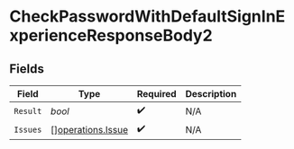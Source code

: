 # CheckPasswordWithDefaultSignInExperienceResponseBody2


## Fields

| Field                                                  | Type                                                   | Required                                               | Description                                            |
| ------------------------------------------------------ | ------------------------------------------------------ | ------------------------------------------------------ | ------------------------------------------------------ |
| `Result`                                               | *bool*                                                 | :heavy_check_mark:                                     | N/A                                                    |
| `Issues`                                               | [][operations.Issue](../../models/operations/issue.md) | :heavy_check_mark:                                     | N/A                                                    |